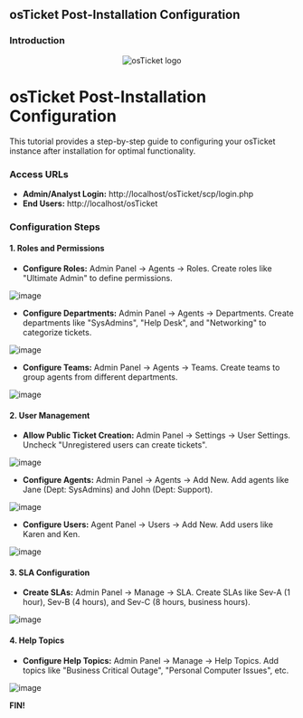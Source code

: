 ## osTicket Post-Installation Configuration

### Introduction
<p align="center">
<img src="https://i.imgur.com/Clzj7Xs.png" alt="osTicket logo"/>
</p>
<h1>osTicket Post-Installation Configuration</h1>
<p>This tutorial provides a step-by-step guide to configuring your osTicket instance after installation for optimal functionality.</p>

### Access URLs
* **Admin/Analyst Login:** http://localhost/osTicket/scp/login.php
* **End Users:** http://localhost/osTicket

### Configuration Steps
#### 1. Roles and Permissions
* **Configure Roles:** Admin Panel -> Agents -> Roles. Create roles like "Ultimate Admin" to define permissions.

![image](https://github.com/user-attachments/assets/4f6af205-afee-4e65-a05a-9f9702476d5e)

* **Configure Departments:** Admin Panel -> Agents -> Departments. Create departments like "SysAdmins", "Help Desk", and "Networking" to categorize tickets.

![image](https://github.com/user-attachments/assets/42553631-b806-430c-a3ce-42e6136e1e8f)

* **Configure Teams:** Admin Panel -> Agents -> Teams. Create teams to group agents from different departments.

![image](https://github.com/user-attachments/assets/14f94c3b-ee3b-4d9b-b76f-5f8e33069790)

#### 2. User Management
* **Allow Public Ticket Creation:** Admin Panel -> Settings -> User Settings. Uncheck "Unregistered users can create tickets".

![image](https://github.com/user-attachments/assets/3b42e967-0a27-49b5-a407-b16e7a99bdb7)

* **Configure Agents:** Admin Panel -> Agents -> Add New. Add agents like Jane (Dept: SysAdmins) and John (Dept: Support).

![image](https://github.com/user-attachments/assets/38f0e393-1da0-4139-8c67-cad22239f064)

* **Configure Users:** Agent Panel -> Users -> Add New. Add users like Karen and Ken.

![image](https://github.com/user-attachments/assets/bdc8d56e-3c02-49a7-ab39-c550c2b50505)

#### 3. SLA Configuration
* **Create SLAs:** Admin Panel -> Manage -> SLA. Create SLAs like Sev-A (1 hour), Sev-B (4 hours), and Sev-C (8 hours, business hours).

![image](https://github.com/user-attachments/assets/be15206f-a66c-4bfc-863a-1d2e145af1a9)

#### 4. Help Topics
* **Configure Help Topics:** Admin Panel -> Manage -> Help Topics. Add topics like "Business Critical Outage", "Personal Computer Issues", etc.

![image](https://github.com/user-attachments/assets/d169a61e-0376-419c-b508-5ccc25b77fca)

**FIN!**
